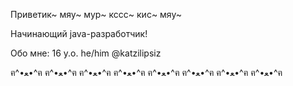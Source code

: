 Приветик~
мяу~ мур~ кссс~ кис~ мяу~

Начинающий java-разработчик! 

Обо мне:
16 y.o. he/him
@katzilipsiz

ฅ^•ﻌ•^ฅ ฅ^•ﻌ•^ฅ ฅ^•ﻌ•^ฅ ฅ^•ﻌ•^ฅ ฅ^•ﻌ•^ฅ ฅ^•ﻌ•^ฅ ฅ^•ﻌ•^ฅ ฅ^•ﻌ•^ฅ

